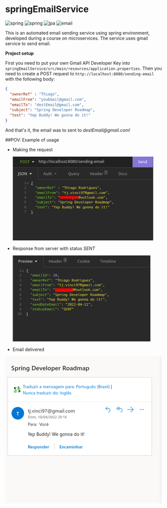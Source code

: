 # springEmailService

![spring](https://img.shields.io/badge/Spring-6DB33F?logo=spring&logoColor=white)
![spring](https://img.shields.io/badge/PostgreSQL-316192?logo=postgresql&logoColor=white)
![jpa](https://img.shields.io/badge/Made%20with-JPA-brightgreen)
![email](https://img.shields.io/badge/Made%20with-Spring%20mail-brightgreen)

This is an automated email sending service using spring environment, developed during a course on microservices.
The service uses gmail service to send email. 

**Project setup**

First you need to put your own Gmail API Developer Key into `springEmailService/src/main/resources/application.properties`. Then you need to create a POST request to `http://localhost:8080/sending-email` with the following body:
```json
{
  "ownerRef" : "Thiago",
  "emailFrom": "youEmail@gmail.com",
  "emailTo": "destEmail@gmail.com",
  "subject": "Spring Developer Roadmap",
  "text": "Yep Buddy! We gonna do it!"
}
```
And that's it, the email was to sent to _destEmail@gmail.com_!

##POV: Example of usage
* Making the request

  ![req](https://github.com/andarino/EmailMicrosservice/blob/main/img/reqPost.png)
  
* Response from server with status _SENT_

  ![res](https://github.com/andarino/EmailMicrosservice/blob/main/img/sent.png)
  
 
* Email delivered

 ![delivered](https://github.com/andarino/EmailMicrosservice/blob/main/img/delivered.png)

